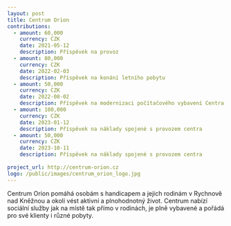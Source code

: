```yaml
---
layout: post
title: Centrum Orion
contributions:
  - amount: 60,000
    currency: CZK
    date: 2021-05-12
    description: Příspěvek na provoz
  - amount: 80,000
    currency: CZK
    date: 2022-02-03
    description: Příspěvek na konání letního pobytu
  - amount: 50,000
    currency: CZK
    date: 2022-08-02
    description: Příspěvek na modernizaci počítačového vybavení Centra Orion
  - amount: 100,000
    currency: CZK
    date: 2023-01-12
    description: Příspěvek na náklady spojené s provozem centra
  - amount: 50,000
    currency: CZK
    date: 2023-10-11
    description: Příspěvek na náklady spojené s provozem centra
    
project_url: http://centrum-orion.cz
logo: /public/images/centrum_orion_logo.jpg
---
```


Centrum Orion pomáhá osobám s handicapem a jejich rodinám v Rychnově nad Kněžnou a okolí vést aktivní a plnohodnotný život. Centrum nabízí sociální služby jak na místě tak přímo v rodinách, je plně vybavené a pořádá pro své klienty i různé pobyty.


